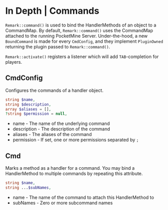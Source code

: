# In Depth | Commands

`Remark::command()` is used to bind the HandlerMethods of an object to a CommandMap. By default, `Remark::command()` uses the CommandMap attached to the running PocketMine Server. Under-the-hood, a new `BoundCommand` is made for every `CmdConfig`, and they implement `PluginOwned` returning the plugin passed to `Remark::command()`.

`Remark::activate()` registers a listener which will add `TAB`-completion for players.

## CmdConfig
Configures the commands of a handler object.
```php
string $name,
string $description,
array $aliases = [],
?string $permission = null,
```
* name - The name of the underlying command
* description - The description of the command
* aliases - The aliases of the command
* permission - If set, one or more permissions separated by `;`

## Cmd
Marks a method as a handler for a command. You may bind a HandlerMethod to multiple commands by repeating this attribute.
```php
string $name,
string ...$subNames,
```
* name - The name of the command to attach this HandlerMethod to
* subNames - Zero or more subcommand names

